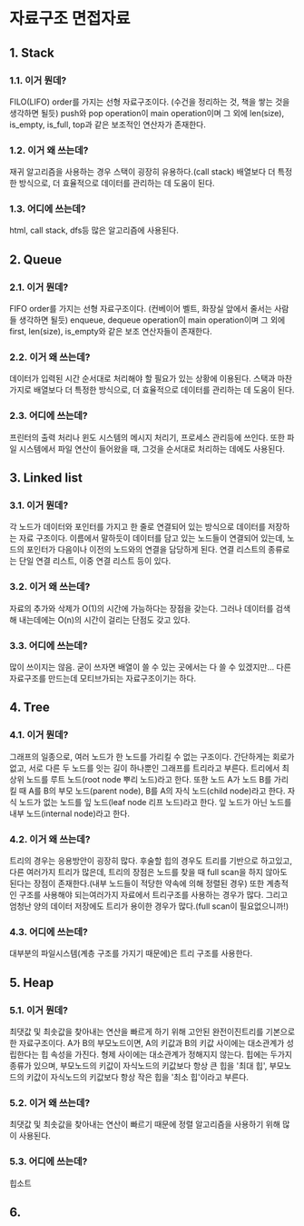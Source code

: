 # 자료구조 면접자료

## 1. Stack
### 1.1. 이거 뭔데?
FILO(LIFO) order를 가지는 선형 자료구조이다. (수건을 정리하는 것, 책을 쌓는 것을 생각하면 될듯) push와 pop operation이 main operation이며 그 외에 len(size), is_empty, is_full, top과 같은 보조적인 연산자가 존재한다.
### 1.2. 이거 왜 쓰는데?
재귀 알고리즘을 사용하는 경우 스택이 굉장히 유용하다.(call stack) 배열보다 더 특정한 방식으로, 더 효율적으로 데이터를 관리하는 데 도움이 된다.
### 1.3. 어디에 쓰는데?
html, call stack, dfs등 많은 알고리즘에 사용된다.

## 2. Queue
### 2.1. 이거 뭔데?
FIFO order를 가지는 선형 자료구조이다. (컨베이어 벨트, 화장실 앞에서 줄서는 사람들 생각하면 될듯) enqueue, dequeue operation이 main operation이며 그 외에 first, len(size), is_empty와 같은 보조 연산자들이 존재한다.
### 2.2. 이거 왜 쓰는데? 
데이터가 입력된 시간 순서대로 처리해야 할 필요가 있는 상황에 이용된다. 스택과 마찬가지로 배열보다 더 특정한 방식으로, 더 효율적으로 데이터를 관리하는 데 도움이 된다.
### 2.3. 어디에 쓰는데?
프린터의 출력 처리나 윈도 시스템의 메시지 처리기, 프로세스 관리등에 쓰인다. 또한 파일 시스템에서 파일 연산이 들어왔을 때, 그것을 순서대로 처리하는 데에도 사용된다.

## 3. Linked list
### 3.1. 이거 뭔데?
각 노드가 데이터와 포인터를 가지고 한 줄로 연결되어 있는 방식으로 데이터를 저장하는 자료 구조이다. 이름에서 말하듯이 데이터를 담고 있는 노드들이 연결되어 있는데, 노드의 포인터가 다음이나 이전의 노드와의 연결을 담당하게 된다. 연결 리스트의 종류로는 단일 연결 리스트, 이중 연결 리스트 등이 있다.
### 3.2. 이거 왜 쓰는데?
자료의 추가와 삭제가 O(1)의 시간에 가능하다는 장점을 갖는다. 그러나 데이터를 검색해 내는데에는 O(n)의 시간이 걸리는 단점도 갖고 있다.
### 3.3. 어디에 쓰는데?
많이 쓰이지는 않음. 굳이 쓰자면 배열이 쓸 수 있는 곳에서는 다 쓸 수 있겠지만... 다른 자료구조를 만드는데 모티브가되는 자료구조이기는 하다.

## 4. Tree
### 4.1. 이거 뭔데?
그래프의 일종으로, 여러 노드가 한 노드를 가리킬 수 없는 구조이다. 간단하게는 회로가 없고, 서로 다른 두 노드를 잇는 길이 하나뿐인 그래프를 트리라고 부른다. 트리에서 최상위 노드를 루트 노드(root node 뿌리 노드)라고 한다. 또한 노드 A가 노드 B를 가리킬 때 A를 B의 부모 노드(parent node), B를 A의 자식 노드(child node)라고 한다. 자식 노드가 없는 노드를 잎 노드(leaf node 리프 노드)라고 한다. 잎 노드가 아닌 노드를 내부 노드(internal node)라고 한다.
### 4.2. 이거 왜 쓰는데?
트리의 경우는 응용방안이 굉장히 많다. 후술할 힙의 경우도 트리를 기반으로 하고있고, 다른 여러가지 트리가 많은데, 트리의 장점은 노드를 찾을 때 full scan을 하지 않아도 된다는 장점이 존재한다.(내부 노드들이 적당한 약속에 의해 정렬된 경우) 또한 계층적인 구조를 사용해야 되는여러가지 자료에서 트리구조를 사용하는 경우가 많다. 그리고 엄청난 양의 데이터 저장에도 트리가 용이한 경우가 많다.(full scan이 필요없으니까!)
### 4.3. 어디에 쓰는데?
대부분의 파일시스템(계층 구조를 가지기 때문에)은 트리 구조를 사용한다.

## 5. Heap
### 5.1. 이거 뭔데?
최댓값 및 최솟값을 찾아내는 연산을 빠르게 하기 위해 고안된 완전이진트리를 기본으로 한 자료구조이다. A가 B의 부모노드이면, A의 키값과 B의 키값 사이에는 대소관계가 성립한다는 힙 속성을 가진다. 형제 사이에는 대소관계가 정해지지 않는다. 힙에는 두가지 종류가 있으며, 부모노드의 키값이 자식노드의 키값보다 항상 큰 힙을 '최대 힙', 부모노드의 키값이 자식노드의 키값보다 항상 작은 힙을 '최소 힙'이라고 부른다.
### 5.2. 이거 왜 쓰는데?
최댓값 및 최솟값을 찾아내는 연산이 빠르기 때문에 정렬 알고리즘을 사용하기 위해 많이 사용된다.
### 5.3. 어디에 쓰는데?
힙소트

## 6. 

